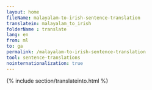 ```yaml
---
layout: home
fileName: malayalam-to-irish-sentence-translation
translatein: malayalam_to_irish
folderName : translate
lang: en
from: ml
to: ga
permalink: /malayalam-to-irish-sentence-translation
tool: sentence-translations
nointernationalization: true
---
```

{% include section/translateinto.html %}
